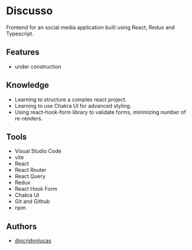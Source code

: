 # Discusso

Frontend for an social media application built using React, Redux and Typescript.

## Features

- under construction

## Knowledge

- Learning to structure a complex react project.
- Learning to use Chakra UI for advanced styling.
- Using react-hook-form library to validate forms, minimizing number of re-renders.

## Tools

- Visual Studio Code
- vite
- React
- React Router
- React Query
- Redux
- React Hook Form
- Chakra UI
- Git and Github
- npm

## Authors

- [@scridonlucas](https://www.github.com/scridonlucas)
